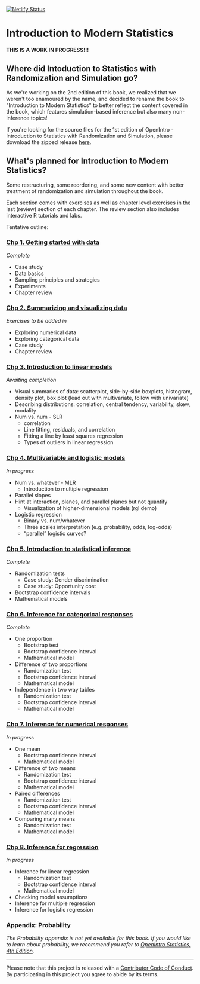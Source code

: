 [![Netlify Status](https://api.netlify.com/api/v1/badges/2afbdb92-43e5-415b-b3dd-61a4d9168b0f/deploy-status)](https://app.netlify.com/sites/openintro-ims/deploys)

# Introduction to Modern Statistics

**THIS IS A WORK IN PROGRESS!!!**

## Where did Intoduction to Statistics with Randomization and Simulation go?

As we're working on the 2nd edition of this book, we realized that we weren't too enamoured by the name, and decided to rename the book to "Introduction to Modern Statistics" to better reflect the content covered in the book, which features simulation-based inference but also many non-inference topics!

If you're looking for the source files for the 1st edition of OpenIntro - Introduction to Statistics with Randomization and Simulation, please download the zipped release [here](https://github.com/OpenIntroStat/randomization-and-simulation/releases).

## What's planned for Introduction to Modern Statistics?

Some restructuring, some reordering, and some new content with better treatment of randomization and simulation throughout the book.

Each section comes with exercises as well as chapter level exercises in the last (review) section of each chapter. The review section also includes interactive R tutorials and labs.

Tentative outline:

### [Chp 1. Getting started with data](https://openintro-ims.netlify.app/getting-started-with-data.html)

*Complete*

- Case study
- Data basics
- Sampling principles and strategies
- Experiments
- Chapter review

### [Chp 2. Summarizing and visualizing data](https://openintro-ims.netlify.app/summarizing-visualizing-data.html)

*Exercises to be added in*

- Exploring numerical data
- Exploring categorical data
- Case study
- Chapter review

### [Chp 3. Introduction to linear models](https://openintro-ims.netlify.app/intro-linear-models.html)

*Awaiting completion*

- Visual summaries of data: scatterplot, side-by-side boxplots, histogram, density plot, box plot (lead out with multivariate, follow with univariate)
- Describing distributions: correlation, central tendency, variability, skew, modality
- Num vs. num - SLR
	- correlation
	- Line fitting, residuals, and correlation
	- Fitting a line by least squares regression
	- Types of outliers in linear regression

### [Chp 4. Multivariable and logistic models](https://openintro-ims.netlify.app/multi-logistic-models.html)

*In progress*

- Num vs. whatever - MLR
	- Introduction to multiple regression
- Parallel slopes
- Hint at interaction, planes, and parallel planes but not quantify
	- Visualization of higher-dimensional models (rgl demo)
- Logistic regression
	- Binary vs. num/whatever
	- Three scales interpretation (e.g. probability, odds, log-odds)
	- “parallel” logistic curves? 

### [Chp 5. Introduction to statistical inference](https://openintro-ims.netlify.app/intro-stat-inference.html)

*Complete*

- Randomization tests
  - Case study: Gender discrimination
  - Case study: Opportunity cost
- Bootstrap confidence intervals
- Mathematical models

### [Chp 6. Inference for categorical responses](https://openintro-ims.netlify.app/inference-cat.html)

*Complete*

- One proportion
  - Bootstrap test
  - Bootstrap confidence interval
  - Mathematical model
- Difference of two proportions
  - Randomization test
  - Bootstrap confidence interval
  - Mathematical model
- Independence in two way tables
  - Randomization test
  - Bootstrap confidence interval
  - Mathematical model
  
### [Chp 7. Inference for numerical responses](https://openintro-ims.netlify.app/inference-num.html)

*In progress*

- One mean
  - Bootstrap confidence interval
  - Mathematical model
- Difference of two means
  - Randomization test
  - Bootstrap confidence interval
  - Mathematical model
- Paired differences
  - Randomization test
  - Bootstrap confidence interval
  - Mathematical model
- Comparing many means
  - Randomization test
  - Mathematical model

### [Chp 8. Inference for regression](https://openintro-ims.netlify.app/inference-reg.html)

*In progress*

- Inference for linear regression
  - Randomization test
  - Bootstrap confidence interval
  - Mathematical model
- Checking model assumptions
- Inference for multiple regression
- Inference for logistic regression

### Appendix: Probability

*The Probability appendix is not yet available for this book. If you would like to learn about probability, we recommend you refer to [OpenIntro Statistics, 4th Edition](openintro.org/book/os).*

---

Please note that this project is released with a [Contributor Code of Conduct](https://www.contributor-covenant.org/version/2/0/code_of_conduct/). By participating in this project you agree to abide by its terms.
